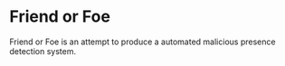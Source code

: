 # Friend or Foe
Friend or Foe is an attempt to produce a automated malicious presence detection system.
